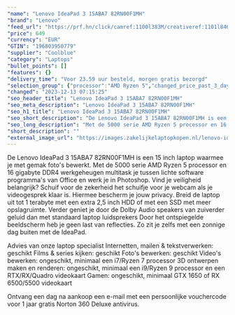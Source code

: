 ```yaml
---
"name": "Lenovo IdeaPad 3 15ABA7 82RN00F1MH"
"brand": "Lenovo"
"feed_url": "https://prf.hn/click/camref:1100l383M/creativeref:1101l84031/destination:https%3A%2F%2Fwww.coolblue.nl%2Fproduct%2F920267"
"price": 649
"currency": "EUR"
"GTIN": "196803950779"
"supplier": "Coolblue"
"category": "Laptops"
"bullet_points": []
"features": {}
"delivery_time": "Voor 23.59 uur besteld, morgen gratis bezorgd"
"selection_group": {"processor":"AMD Ryzen 5","changed_price_past_3_days":false,"product_family":"Ideapad"}
"changed": "2023-12-13 07:15:25"
"seo_header_title": "Lenovo IdeaPad 3 15ABA7 82RN00F1MH"
"seo_meta_description": "Lenovo IdeaPad 3 15ABA7 82RN00F1MH"
"seo_h1_title": "Lenovo IdeaPad 3 15ABA7 82RN00F1MH"
"seo_short_description": "De Lenovo IdeaPad 3 15ABA7 82RN00F1MH is een 15 inch laptop waarmee je met gemak foto's bewerkt."
"seo_long_description": "Met de 5000 serie AMD Ryzen 5 processor en 16 gigabyte DDR4 werkgeheugen multitask je tussen lichte software programma's van Office en werk je in Photoshop. Vind je veiligheid belangrijk? Schuif voor de zekerheid het schuifje voor je webcam als je videogesprek klaar is. Hiermee bescherm je jouw privacy. Breid de laptop uit tot 1 terabyte met een extra 2,5 inch HDD of met een SSD met meer opslagruimte. Verder geniet je door de Dolby Audio speakers van zuiverder geluid dan met standaard laptop luidsprekers Door het ontspiegelde beeldscherm heb je geen last van reflecties. Zo zit je zelfs met een zonnige dag buiten met de IdeaPad. \r\n\r\nAdvies van onze laptop specialist\r\nInternetten, mailen & tekstverwerken: geschikt\r\nFilms & series kijken: geschikt\r\nFoto's bewerken: geschikt\r\nVideo's bewerken: ongeschikt, minimaal een i7/Ryzen 7 processor\r\n3D ontwerpen maken en renderen: ongeschikt, minimaal een i9/Ryzen 9 processor en een RTX/RX/Quadro videokaart\r\nGamen: ongeschikt, minimaal GTX 1650 of RX 6500/5500 videokaart\r\n \r\nOntvang een dag na aankoop een e-mail met een persoonlijke vouchercode voor 1 jaar gratis Norton 360 Deluxe antivirus."
"short_description": ""
"external_image_url": "https://images.zakelijkelaptopkopen.nl/lenovo-ideapad-3-15aba7-82rn00f1mh.webp"
---
```


De Lenovo IdeaPad 3 15ABA7 82RN00F1MH is een 15 inch laptop waarmee je met gemak foto's bewerkt. Met de 5000 serie AMD Ryzen 5 processor en 16 gigabyte DDR4 werkgeheugen multitask je tussen lichte software programma's van Office en werk je in Photoshop. Vind je veiligheid belangrijk? Schuif voor de zekerheid het schuifje voor je webcam als je videogesprek klaar is. Hiermee bescherm je jouw privacy. Breid de laptop uit tot 1 terabyte met een extra 2,5 inch HDD of met een SSD met meer opslagruimte. Verder geniet je door de Dolby Audio speakers van zuiverder geluid dan met standaard laptop luidsprekers Door het ontspiegelde beeldscherm heb je geen last van reflecties. Zo zit je zelfs met een zonnige dag buiten met de IdeaPad.

Advies van onze laptop specialist
Internetten, mailen & tekstverwerken: geschikt
Films & series kijken: geschikt
Foto's bewerken: geschikt
Video's bewerken: ongeschikt, minimaal een i7/Ryzen 7 processor
3D ontwerpen maken en renderen: ongeschikt, minimaal een i9/Ryzen 9 processor en een RTX/RX/Quadro videokaart
Gamen: ongeschikt, minimaal GTX 1650 of RX 6500/5500 videokaart
 
Ontvang een dag na aankoop een e-mail met een persoonlijke vouchercode voor 1 jaar gratis Norton 360 Deluxe antivirus.
